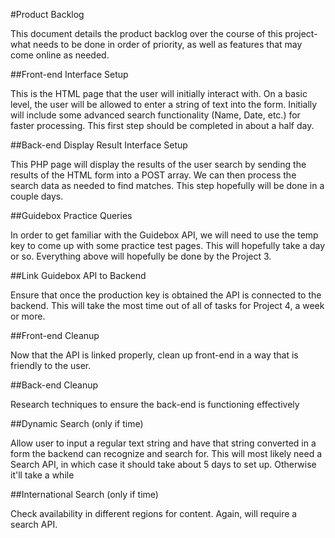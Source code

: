 #Product Backlog

This document details the product backlog over the course of this project-what needs to be done in order of priority, as well as features that may come online as needed.

##Front-end Interface Setup

This is the HTML page that the user will initially interact with.  On a basic level, the user will be allowed to enter a string of text into the form.  Initially will include some advanced search functionality (Name, Date, etc.) for faster processing.  This first step should be completed in about a half day.

##Back-end Display Result Interface Setup

This PHP page will display the results of the user search by sending the results of the HTML form into a POST array.  We can then process the search data as needed to find matches.  This step hopefully will be done in a couple days.

##Guidebox Practice Queries

In order to get familiar with the Guidebox API, we will need to use the temp key to come up with some practice test pages.  This will hopefully take a day or so.  Everything above will hopefully be done by the Project 3.

##Link Guidebox API to Backend

Ensure that once the production key is obtained the API is connected to the backend.  This will take the most time out of all of tasks for Project 4, a week or more.

##Front-end Cleanup

Now that the API is linked properly, clean up front-end in a way that is friendly to the user.

##Back-end Cleanup

Research techniques to ensure the back-end is functioning effectively


##Dynamic Search (only if time)

Allow user to input a regular text string and have that string converted in a form the backend can recognize and search for.  This will most likely need a Search API, in which case it should take about 5 days to set up.  Otherwise it'll take a while


##International Search (only if time)

Check availability in different regions for content. Again, will require a search API. 






